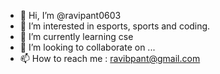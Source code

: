 - 👋 Hi, I’m @ravipant0603
- 👀 I’m interested in esports, sports and coding.
- 🌱 I’m currently learning cse
- 💞️ I’m looking to collaborate on ...
- 📫 How to reach me : ravibpant@gmail.com

<!---
ravipant0603/ravipant0603 is a ✨ special ✨ repository because its `README.md` (this file) appears on your GitHub profile.
You can click the Preview link to take a look at your changes.
--->

